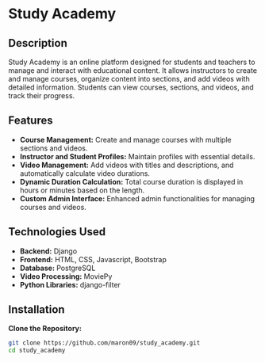 # Study Academy

## Description

Study Academy is an online platform designed for students and teachers to manage and interact with educational content. It allows instructors to create and manage courses, organize content into sections, and add videos with detailed information. Students can view courses, sections, and videos, and track their progress.

## Features

- **Course Management:** Create and manage courses with multiple sections and videos.
- **Instructor and Student Profiles:** Maintain profiles with essential details.
- **Video Management:** Add videos with titles and descriptions, and automatically calculate video durations.
- **Dynamic Duration Calculation:** Total course duration is displayed in hours or minutes based on the length.
- **Custom Admin Interface:** Enhanced admin functionalities for managing courses and videos.

## Technologies Used

- **Backend:** Django
- **Frontend:** HTML, CSS, Javascript, Bootstrap
- **Database:** PostgreSQL
- **Video Processing:** MoviePy
- **Python Libraries:** django-filter

## Installation

 **Clone the Repository:**
   ```bash
   git clone https://github.com/maron09/study_academy.git
   cd study_academy
